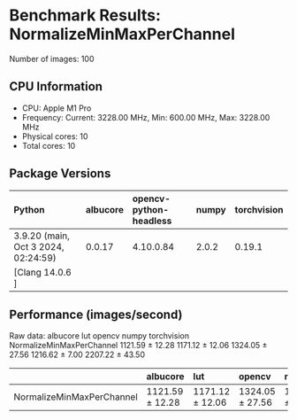 # Benchmark Results: NormalizeMinMaxPerChannel

Number of images: 100

## CPU Information

- CPU: Apple M1 Pro
- Frequency: Current: 3228.00 MHz, Min: 600.00 MHz, Max: 3228.00 MHz
- Physical cores: 10
- Total cores: 10

## Package Versions

| Python                                | albucore   | opencv-python-headless   | numpy   | torchvision   |
|:--------------------------------------|:-----------|:-------------------------|:--------|:--------------|
| 3.9.20 (main, Oct  3 2024, 02:24:59)  | 0.0.17     | 4.10.0.84                | 2.0.2   | 0.19.1        |
| [Clang 14.0.6 ]                       |            |                          |         |               |

## Performance (images/second)

Raw data:
                                  albucore              lut           opencv           numpy      torchvision
NormalizeMinMaxPerChannel  1121.59 ± 12.28  1171.12 ± 12.06  1324.05 ± 27.56  1216.62 ± 7.00  2207.22 ± 43.50

|                           | albucore        | lut             | opencv          | numpy          | torchvision     |
|:--------------------------|:----------------|:----------------|:----------------|:---------------|:----------------|
| NormalizeMinMaxPerChannel | 1121.59 ± 12.28 | 1171.12 ± 12.06 | 1324.05 ± 27.56 | 1216.62 ± 7.00 | 2207.22 ± 43.50 |

